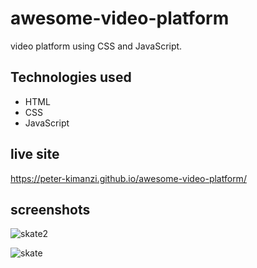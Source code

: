 # awesome-video-platform

video platform using CSS and JavaScript.


## Technologies used

* HTML
* CSS
* JavaScript

## live site 

https://peter-kimanzi.github.io/awesome-video-platform/

## screenshots

![skate2](https://user-images.githubusercontent.com/71552773/184319406-268dec14-9781-48cf-b029-b2a80ad5909a.PNG)

![skate](https://user-images.githubusercontent.com/71552773/184319491-5b8608d0-46b8-4723-ac2a-58ca29f56802.PNG)


